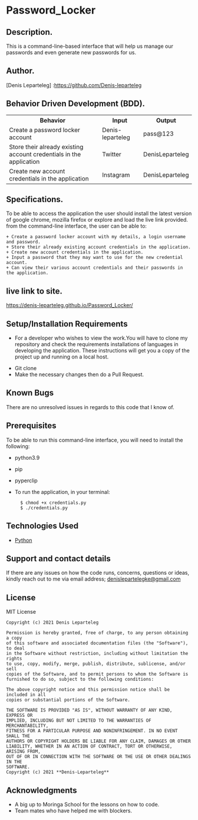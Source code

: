 # Password_Locker

## Description.
This is a command-line-based interface that will help us manage our passwords and even generate new passwords for us.

## Author.
[Denis Leparteleg] :https://github.com/Denis-leparteleg

## Behavior Driven Development (BDD).
<table>
        <tr>
          <th>Behavior</th>
          <th>Input</th>
          <th>Output</th>
        </tr>
        <tr>
        <td>Create a password locker account</td>
        <td>Denis-leparteleg</td>
        <td>pass@123</td>
        </tr>
        <tr>
        <td>Store their already existing account credentials in the application</td>
        <td>Twitter</td>
        <td>DenisLeparteleg</td>
        </tr>
        <tr>
        <td>Create new account credentials in the application</td>
        <td>Instagram</td>
        <td>DenisLeparteleg</td>
        </tr>
</table>
      
## Specifications.
To be able to access the application the user should install the latest version of google chrome, mozilla firefox or explore and load the live link provided.
from the command-line interface, the user can be able to:
```
+ Create a password locker account with my details, a login username and password.
+ Store their already existing account credentials in the application. 
+ Create new account credentials in the application.
+ Input a password that they may want to use for the new credential account.
+ Can view their various account credentials and their passwords in the application.

```
##  live link to site.
https://denis-leparteleg.github.io/Password_Locker/

## Setup/Installation Requirements
* For a developer who wishes to view the work.You will have to clone my repository and check the requirements installations of languages in developing the application.
These instructions will get you a copy of the project up and running on a local host.
+ Git clone 
+ Make the necessary changes then do a Pull Request.

## Known Bugs
There are no unresolved issues in regards to this code that I know of.

## Prerequisites
To be able to run this command-line interface, you will need  to install the following:
* python3.9
* pip
* pyperclip
* To run the application, in your terminal:

        $ chmod +x credentials.py
        $ ./credentials.py

## Technologies Used
* [Python](https://github.com/topics/python)

## Support and contact details
If there are any issues on how the code runs, concerns, questions or ideas, kindly reach out to me via email address; 
denislepartelegke@gmail.com

## License
MIT License
```
Copyright (c) 2021 Denis Leparteleg

Permission is hereby granted, free of charge, to any person obtaining a copy
of this software and associated documentation files (the "Software"), to deal
in the Software without restriction, including without limitation the rights
to use, copy, modify, merge, publish, distribute, sublicense, and/or sell
copies of the Software, and to permit persons to whom the Software is
furnished to do so, subject to the following conditions:

The above copyright notice and this permission notice shall be included in all
copies or substantial portions of the Software.

THE SOFTWARE IS PROVIDED "AS IS", WITHOUT WARRANTY OF ANY KIND, EXPRESS OR
IMPLIED, INCLUDING BUT NOT LIMITED TO THE WARRANTIES OF MERCHANTABILITY,
FITNESS FOR A PARTICULAR PURPOSE AND NONINFRINGEMENT. IN NO EVENT SHALL THE
AUTHORS OR COPYRIGHT HOLDERS BE LIABLE FOR ANY CLAIM, DAMAGES OR OTHER
LIABILITY, WHETHER IN AN ACTION OF CONTRACT, TORT OR OTHERWISE, ARISING FROM,
OUT OF OR IN CONNECTION WITH THE SOFTWARE OR THE USE OR OTHER DEALINGS IN THE
SOFTWARE.
Copyright (c) 2021 **Denis-Leparteleg**
```
## Acknowledgments

* A big up to Moringa School for the lessons on how to code.
* Team mates who have helped me with blockers.
